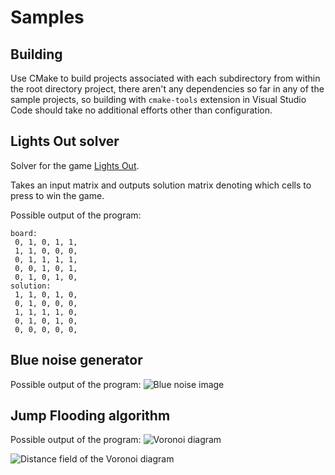 # Samples

## Building

Use CMake to build projects associated with each subdirectory from within the root directory project, there aren't any dependencies so far in any of the sample projects, so building with `cmake-tools` extension in Visual Studio Code should take no additional efforts other than configuration.

## Lights Out solver

Solver for the game [Lights Out](https://en.wikipedia.org/wiki/Lights_Out_(game)).

Takes an input matrix and outputs solution matrix denoting which cells to press to win the game.

Possible output of the program:
```
board:
 0, 1, 0, 1, 1,
 1, 1, 0, 0, 0,
 0, 1, 1, 1, 1,
 0, 0, 1, 0, 1,
 0, 1, 0, 1, 0,
solution:
 1, 1, 0, 1, 0,
 0, 1, 0, 0, 0,
 1, 1, 1, 1, 0,
 0, 1, 0, 1, 0,
 0, 0, 0, 0, 0,
 ```

## Blue noise generator

Possible output of the program:
![Blue noise image](/readme_images/bluenoise.png)

## Jump Flooding algorithm

Possible output of the program:
![Voronoi diagram](/readme_images/voronoi.png)

![Distance field of the Voronoi diagram](/readme_images/distancefield.png)